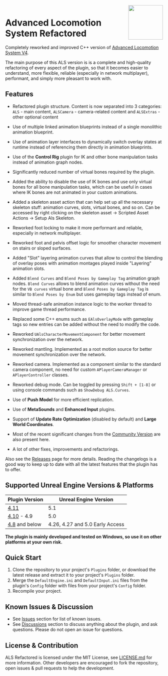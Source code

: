 <img src="Resources/Icon128.png" align="right" width="110">

# Advanced Locomotion System Refactored

Completely reworked and improved С++ version of [Advanced Locomotion System V4](https://www.unrealengine.com/marketplace/en-US/product/advanced-locomotion-system-v1).

The main purpose of this ALS version is is a complete and high-quality refactoring of every aspect of the plugin, so that it becomes easier to understand, more flexible, reliable (especially in network multiplayer), performant, and simply more pleasant to work with.

## Features

- Refactored plugin structure. Content is now separated into 3 categories: `ALS` - main content, `ALSCamera` - camera-related content and `ALSExtras` - other optional content
>
- Use of multiple linked animation blueprints instead of a single monolithic animation blueprint.
>
- Use of animation layer interfaces to dynamically switch overlay states at runtime instead of referencing them directly in animation blueprints.
>
- Use of the **Control Rig** plugin for IK and other bone manipulation tasks instead of animation graph nodes.
>
- Significantly reduced number of virtual bones required by the plugin.
>
- Added the ability to disable the use of IK bones and use only virtual bones for all bone manipulation tasks, which can be useful in cases where IK bones are not animated in your custom animations.
>
- Added a skeleton asset action that can help set up all the necessary skeleton stuff: animation curves, slots, virtual bones, and so on. Can be accessed by right clicking on the skeleton asset -> Scripted Asset Actions -> Setup Als Skeleton.
>
- Reworked foot locking to make it more performant and reliable, especially in network multiplayer.
>
- Reworked foot and pelvis offset logic for smoother character movement on stairs or sloped surfaces.
>
- Added "Slot" layering animation curves that allow to control the blending of overlay poses with animation montages played inside "Layering" animation slots.
>
- Added `Blend Curves` and `Blend Poses by Gameplay Tag` animation graph nodes. `Blend Curves` allows to blend animation curves without the need for the `VB curves` virtual bone and `Blend Poses by Gameplay Tag` is similar to `Blend Poses by Enum` but uses gameplay tags instead of enum.
>
- Moved thread-safe animation instance logic to the worker thread to improve game thread performance.
>
- Replaced some C++ enums such as `EAlsOverlayMode` with gameplay tags so new entries can be added without the need to modify the code.
>
- Reworked `UAlsCharacterMovementComponent` for better movement synchronization over the network.
>
- Reworked mantling. Implemented as a root motion source for better movement synchronization over the network.
>
- Reworked camera. Implemented as a component similar to the standard camera component, no need for custom `APlayerCameraManager` or `APlayerController` classes.
>
- Reworked debug mode. Can be toggled by pressing `Shift + [1-8]` or using console commands such as `ShowDebug ALS.Curves`.
>
- Use of **Push Model** for more efficient replication.
>
- Use of **MetaSounds** and **Enhanced Input** plugins.
>
- Support of **Update Rate Optimization** (disabled by default) and **Large World Coordinates**.
>
- Most of the recent significant changes from the [Community Version](https://github.com/dyanikoglu/ALS-Community) are also present here.
>
- A lot of other fixes, improvements and refactorings.

Also see the [Releases](https://github.com/Sixze/ALS-Refactored/releases) page for more details.
Reading the changelogs is a good way to keep up to date with all the latest features that the plugin has to offer.

## Supported Unreal Engine Versions & Platforms

| Plugin Version                                                            | Unreal Engine Version           |
|---------------------------------------------------------------------------|---------------------------------|
| [4.11](https://github.com/Sixze/ALS-Refactored/releases/tag/4.11)         | 5.1                             |
| [4.10](https://github.com/Sixze/ALS-Refactored/releases/tag/4.10) - 4.9   | 5.0                             |
| [4.8](https://github.com/Sixze/ALS-Refactored/releases/tag/4.8) and below | 4.26, 4.27 and 5.0 Early Access |

**The plugin is mainly developed and tested on Windows, so use it on other platforms at your own risk.**

## Quick Start

1. Clone the repository to your project's `Plugins` folder, or download the latest release and extract it to your project's `Plugins` folder.
2. Merge the `DefaultEngine.ini` and `DefaultInput.ini` files from the plugin's `Config` folder with files from your project's `Config` folder.
3. Recompile your project.

## Known Issues & Discussion
- See [Issues](https://github.com/Sixze/ALS-Refactored/issues) section for list of known issues.
- See [Discussions](https://github.com/Sixze/ALS-Refactored/discussions) section to discuss anything about the plugin, and ask questions. Please do not open an issue for questions.


## License & Contribution

ALS Refactored is licensed under the MIT License, see [LICENSE.md](LICENSE.md) for more information. Other developers are encouraged to fork the repository, open issues & pull requests to help the development.